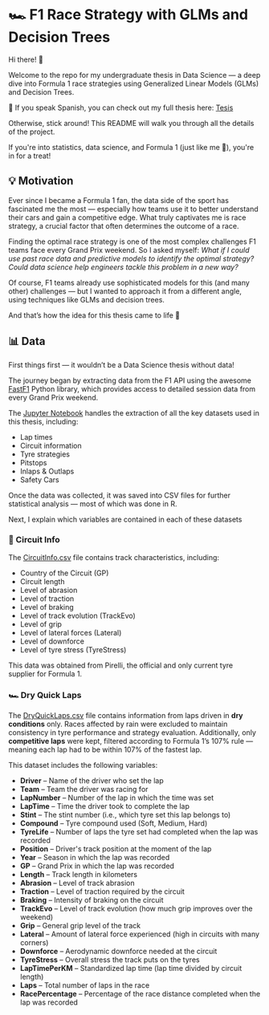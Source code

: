 # 🏎️ F1 Race Strategy with GLMs and Decision Trees

Hi there! 👋  

Welcome to the repo for my undergraduate thesis in Data Science — a deep dive into Formula 1 race strategies using Generalized Linear Models (GLMs) and Decision Trees.  

📘 If you speak Spanish, you can check out my full thesis here: [Tesis](Tesis.pdf)  

Otherwise, stick around! This README will walk you through all the details of the project.

If you're into statistics, data science, and Formula 1 (just like me 🏁), you're in for a treat!

## 💡 Motivation

Ever since I became a Formula 1 fan, the data side of the sport has fascinated me the most — especially how teams use it to better understand their cars and gain a competitive edge. What truly captivates me is race strategy, a crucial factor that often determines the outcome of a race.

Finding the optimal race strategy is one of the most complex challenges F1 teams face every Grand Prix weekend. So I asked myself: *What if I could use past race data and predictive models to identify the optimal strategy? Could data science help engineers tackle this problem in a new way?*

Of course, F1 teams already use sophisticated models for this (and many other) challenges — but I wanted to approach it from a different angle, using techniques like GLMs and decision trees.

And that’s how the idea for this thesis came to life 🚀

## 📊 Data

First things first — it wouldn’t be a Data Science thesis without data!

The journey began by extracting data from the F1 API using the awesome [FastF1](https://docs.fastf1.dev/) Python library, which provides access to detailed session data from every Grand Prix weekend.

The [Jupyter Notebook](0.DataExtraction.ipynb) handles the extraction of all the key datasets used in this thesis, including:

- Lap times  
- Circuit information  
- Tyre strategies  
- Pitstops  
- Inlaps & Outlaps  
- Safety Cars  

Once the data was collected, it was saved into CSV files for further statistical analysis — most of which was done in R.

Next, I explain which variables are contained in each of these datasets

### 🏁 Circuit Info

The [CircuitInfo.csv](CircuitInfo.csv) file contains track characteristics, including:

- Country of the Circuit (GP)
- Circuit length
- Level of abrasion
- Level of traction
- Level of braking
- Level of track evolution (TrackEvo)
- Level of grip
- Level of lateral forces (Lateral)
- Level of downforce
- Level of tyre stress (TyreStress)

This data was obtained from Pirelli, the official and only current tyre supplier for Formula 1.


### 🏎️ Dry Quick Laps

The [DryQuickLaps.csv](DryQuickLaps.csv) file contains information from laps driven in **dry conditions** only. Races affected by rain were excluded to maintain consistency in tyre performance and strategy evaluation. Additionally, only **competitive laps** were kept, filtered according to Formula 1’s 107% rule — meaning each lap had to be within 107% of the fastest lap.

This dataset includes the following variables:

- **Driver** – Name of the driver who set the lap  
- **Team** – Team the driver was racing for  
- **LapNumber** – Number of the lap in which the time was set  
- **LapTime** – Time the driver took to complete the lap  
- **Stint** – The stint number (i.e., which tyre set this lap belongs to)  
- **Compound** – Tyre compound used (Soft, Medium, Hard)  
- **TyreLife** – Number of laps the tyre set had completed when the lap was recorded  
- **Position** – Driver's track position at the moment of the lap  
- **Year** – Season in which the lap was recorded  
- **GP** – Grand Prix in which the lap was recorded  
- **Length** – Track length in kilometers  
- **Abrasion** – Level of track abrasion  
- **Traction** – Level of traction required by the circuit  
- **Braking** – Intensity of braking on the circuit  
- **TrackEvo** – Level of track evolution (how much grip improves over the weekend)  
- **Grip** – General grip level of the track  
- **Lateral** – Amount of lateral force experienced (high in circuits with many corners)  
- **Downforce** – Aerodynamic downforce needed at the circuit  
- **TyreStress** – Overall stress the track puts on the tyres  
- **LapTimePerKM** – Standardized lap time (lap time divided by circuit length)  
- **Laps** – Total number of laps in the race  
- **RacePercentage** – Percentage of the race distance completed when the lap was recorded

